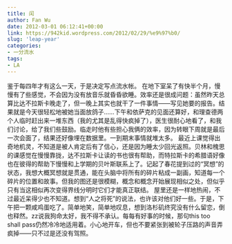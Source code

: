 ```yaml
---
title: 闰
author: Fan Wu
date: 2012-03-01 06:12:41+00:00
link: https://942kid.wordpress.com/2012/02/29/%e9%97%b0/
slug: 'leap-year'
categories:
- 一分流水
tags:
- LA
---
```


鉴于每四年才有这么一天，于是决定写点流水帐。
在地下室呆了有快半个月，慢慢有了些感觉，不会因为没有放音乐就昏昏欲睡。效率还是很成问题：虽然昨天总算比达不拉斯卡晚走了，但一晚上其实也就干了一件事情——写见她要的报告。结果就是今天很轻松地被她当面放鸽子……下午和依萨克的见面还算好，和理查德两个人临时赶出来一堆东西（我的尤其是乱得快疯掉了），医生很耐心地看了，和我们讨论，给了我们些鼓励。临走时他有些担心我俩的效率，因为转眼下周就是最后一次会面了，结果还好像埋在数据里。一到期末事情就堆太多。
最近上课觉得出奇地机灵，不知道是被人肯定后有了信心，还是因为睡太少回光返照。贝林和槐思的课感觉在慢慢靠拢，达不拉斯卡让读的书也很有帮助，而特拉斯卡的希腊语好像也在彼得的帮助下慢慢和上学期的贝叶斯联系上了。记起了春花提到过的“冥想”的状态，我想大概冥想就是贯通，能在头脑中将所有的碎片粘成一副画，知道每一个碎片的位置和故事。但我的图还是很模糊，概念和概念开始展现相似之处，但似乎只有当这相似再次变得界线分明时它们才能真正联结。
屋里还是一样地热闹，不过最近呆得少也不知道。想到“人之将死”的说法，也许该对他们好一些。于是，下午把一颗咸鸡蛋吃了。简单地笑，简单地叹息，想到洛杉矶终究没有什么留恋，倒也释然。zz说我狗命太好，我不得不承认。每每有好事的时候，那句this too shall pass仍然冷冷地适用着。小心地开车，但也不要紧张到被轮子压路的声音弄疯掉——只不过是还没有驾照。
